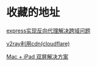 # 收藏的地址

[express实现反向代理解决跨域问题](https://blog.csdn.net/bhq1711617151/article/details/80423665)

[v2ray利用cdn(cloudflare)](https://zorz.cc/post/v2ray-cdn.html)

[Mac + iPad 双屏解决方案](https://www.duetdisplay.com/)